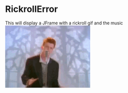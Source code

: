 # RickrollError
This will display a JFrame with a rickroll gif and the music <br>
![alt text](rickroll.GIF "Logo Title Text 1")
